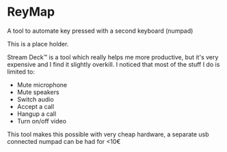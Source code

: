 # ReyMap
A tool to automate key pressed with a second keyboard (numpad)

This is a place holder.

Stream Deck™️ is a tool which really helps me more productive, but it's very expensive and I find it slightly overkill.
I noticed that most of the stuff I do is limited to:
* Mute microphone
* Mute speakers
* Switch audio
* Accept a call
* Hangup a call
* Turn on/off video

This tool makes this possible with very cheap hardware, a separate usb connected numpad can be had for <10€


